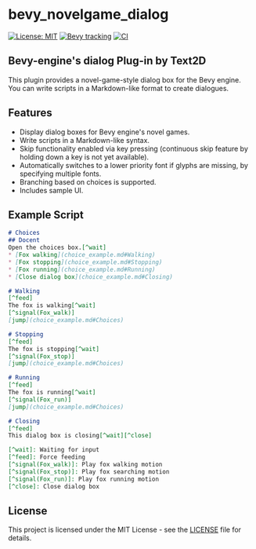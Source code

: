 # bevy_novelgame_dialog
[![License: MIT](https://img.shields.io/badge/License-MIT-yellow.svg)](https://opensource.org/licenses/MIT)
[![Bevy tracking](https://img.shields.io/badge/Bevy%20tracking-v0.16-lightblue)](https://github.com/bevyengine/bevy/blob/main/docs/plugins_guidelines.md#main-branch-tracking)
[![CI](https://github.com/ruzo-ruzo/bevy_novelgame_dialog/actions/workflows/bevy_ci.yml/badge.svg)](https://github.com/ruzo-ruzo/bevy_novelgame_dialog/actions/workflows/bevy_ci.yml)

## Bevy-engine's dialog Plug-in by Text2D

This plugin provides a novel-game-style dialog box for the Bevy engine. You can write scripts in a Markdown-like format to create dialogues.

## Features
- Display dialog boxes for Bevy engine's novel games.
- Write scripts in a Markdown-like syntax.
- Skip functionality enabled via key pressing (continuous skip feature by holding down a key is not yet available).
- Automatically switches to a lower priority font if glyphs are missing, by specifying multiple fonts.
- Branching based on choices is supported.
- Includes sample UI.

## Example Script
```markdown
# Choices
## Docent
Open the choices box.[^wait]
* [Fox walking](choice_example.md#Walking)
* [Fox stopping](choice_example.md#Stopping)
* [Fox running](choice_example.md#Running)
* [Close dialog box](choice_example.md#Closing)

# Walking
[^feed]
The fox is walking[^wait]
[^signal(Fox_walk)]
[jump](choice_example.md#Choices)

# Stopping
[^feed]
The fox is stopping[^wait]
[^signal(Fox_stop)]
[jump](choice_example.md#Choices)

# Running
[^feed]
The fox is running[^wait]
[^signal(Fox_run)]
[jump](choice_example.md#Choices)

# Closing
[^feed]
This dialog box is closing[^wait][^close]

[^wait]: Waiting for input  
[^feed]: Force feeding
[^signal(Fox_walk)]: Play fox walking motion  
[^signal(Fox_stop)]: Play fox searching motion  
[^signal(Fox_run)]: Play fox running motion  
[^close]: Close dialog box
```

## License
This project is licensed under the MIT License - see the [LICENSE](LICENSE) file for details.
